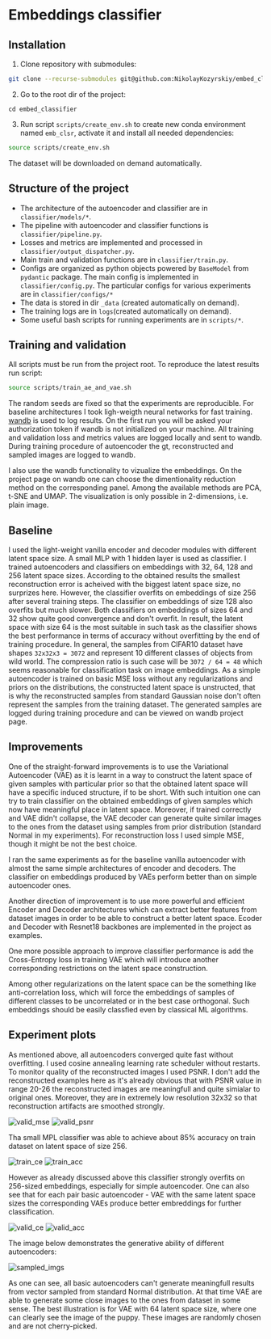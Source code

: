 # Embeddings classifier

## Installation
1. Clone repository with submodules:
```bash
git clone --recurse-submodules git@github.com:NikolayKozyrskiy/embed_classifier
```
2. Go to the root dir of the project:
```shell
cd embed_classifier
```
3. Run script `scripts/create_env.sh` to create new conda environment named `emb_clsr`, activate it and install all needed dependencies:
```bash
source scripts/create_env.sh
```

The dataset will be downloaded on demand automatically.

## Structure of the project
* The architecture of the autoencoder and classifier are in `classifier/models/*`.
* The pipeline with autoencoder and classifier functions is `classifier/pipeline.py`.
* Losses and metrics are implemented and processed in `classifier/output_dispatcher.py`.
* Main train and validation functions are in `classifier/train.py`.
* Configs are organized as python objects powered by `BaseModel` from `pydantic` package. The main config is implemented in `classifier/config.py`. The particular configs for various experiments are in `classifier/configs/*`
* The data is stored in dir `_data` (created automatically on demand).
* The training logs are in `logs`(created automatically on demand).
* Some useful bash scripts for running experiments are in `scripts/*`.

## Training and validation
All scripts must be run from the project root.
To reproduce the latest results run script:
```bash
source scripts/train_ae_and_vae.sh
```
The random seeds are fixed so that the experiments are reproducible. For baseline architectures I took ligh-weigth neural networks for fast training.
[wandb](https://wandb.ai) is used to log results. On the first run you will be asked your authorization token if wandb is not initialized on your machine.
All training and validation loss and metrics values are logged locally and sent to wandb. During training procedure of autoencoder the gt, reconstructed and sampled images are logged to wandb. 

I also use the wandb functionality to vizualize the embeddings. On the project page on wandb one can choose the dimentionality reduction method on the corresponding panel. Among the available methods are PCA, t-SNE and UMAP. The visualization is only possible in 2-dimensions, i.e. plain image. 


## Baseline
I used the light-weight vanilla encoder and decoder modules with different latent space size. A small MLP with 1 hidden layer is used as classifier. I trained autoencoders and classifiers on embeddings with 32, 64, 128 and 256 latent space sizes. According to the obtained results the smallest reconstruction error is acheived with the biggest latent space size, no surprizes here. However, the classifier overfits on embeddings of size 256 after several training steps. The classifier on embeddings of size 128 also overfits but much slower. Both classifiers on embeddings of sizes 64 and 32 show quite good convergence and don't overfit. In result, the latent space with size 64 is the most suitable in such task as the classifier shows the best performance in terms of accuracy without overfitting by the end of training procedure. In general, the samples from CIFAR10 dataset have shapes `32x32x3 = 3072` and represent 10 different classes of objects from wild world. The compression ratio is such case will be `3072 / 64 = 48` which seems reasonable for classification task on image embeddings. As a simple autoencoder is trained on basic MSE loss without any regularizations and priors on the distributions, the constructed latent space is unstructed, that is why the reconstructed samples from standard Gaussian noise don't often represent the samples from the training dataset. The generated samples are logged during training procedure and can be viewed on wandb project page.

## Improvements
One of the straight-forward improvements is to use the Variational Autoencoder (VAE) as it is learnt in a way to construct the latent space of given samples with particular prior so that the obtained latent space will have a specific induced structure, if to be short. With such intuition one can try to train classifier on the obtained embeddings of given samples which now have meaningful place in latent space. Moreover, if trained correctly and VAE didn't collapse, the VAE decoder can generate quite similar images to the ones from the dataset using samples from prior distribution (standard Normal in my experiments). For reconstruction loss I used simple MSE, though it might be not the best choice.

I ran the same experiments as for the baseline vanilla autoencoder with almost the same simple architectures of encoder and decoders. The classifier on embeddings produced by VAEs perform better than on simple autoencoder ones. 

Another direction of improvement is to use more powerful and efficient Encoder and Decoder architectures which can extract better features from dataset images in order to be able to construct a better latent space. Ecoder and Decoder with Resnet18 backbones are implemented in the project as examples.

One more possible approach to improve classifier performance is add the Cross-Entropy loss in training VAE which will introduce another corresponding restrictions on the latent space construction.

Among other regularizations on the latent space can be the something like anti-correlation loss, which will force the embeddings of samples of different classes to be uncorrelated or in the best case orthogonal. Such embeddings should be easily classfied even by classical ML algorithms.

## Experiment plots

As mentioned above, all autoencoders converged quite fast without overfitting. I used cosine annealing learning rate scheduler without restarts. To monitor quality of the reconstructed images I used PSNR. I don't add the reconstructed examples here as it's already obvious that with PSNR value in range 20-26 the reconstructed images are meaningfull and quite simialar to original ones. Moreover, they are in extremely low resolution 32x32 so that reconstruction artifacts are smoothed strongly.

![valid_mse](resources/valid_mse.png)
![valid_psnr](resources/valid_psnr.png)

Tha small MPL classifier was able to achieve about 85% accuracy on train dataset on latent space of size 256.

![train_ce](resources/train_ce.png)
![train_acc](resources/train_acc.png)

However as already discussed above this classifier strongly overfits on 256-sized embeddings, especially for simple autoencoder. One can also see that for each pair basic autoencoder - VAE with the same latent space sizes the corresponding VAEs produce better embreddings for further classification.

![valid_ce](resources/valid_ce.png)
![valid_acc](resources/valid_acc.png)

The image below demonstrates the generative ability of different autoencoders:

![sampled_imgs](resources/sampled_imgs.png)

As one can see, all basic autoencoders can't generate meaningfull results from vector sampled from standard Normal distribution. At that time VAE are able to generate some close images to the ones from dataset in some sense. The best illustration is for VAE with 64 latent space size, where one can clearly see the image of the puppy. These images are randomly chosen and are not cherry-picked.